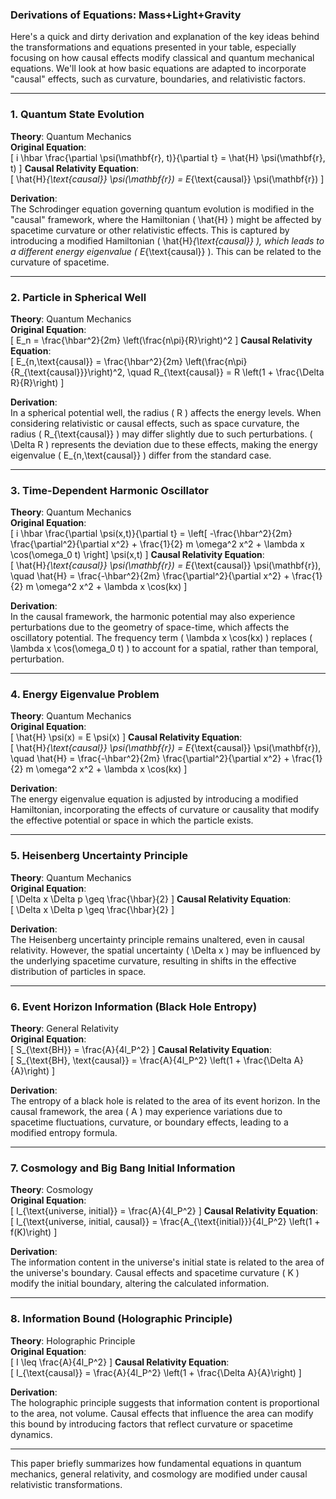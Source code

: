 ### Derivations of Equations: Mass+Light+Gravity

Here's a quick and dirty derivation and explanation of the key ideas behind the transformations and equations presented in your table, especially focusing on how causal effects modify classical and quantum mechanical equations. We'll look at how basic equations are adapted to incorporate "causal" effects, such as curvature, boundaries, and relativistic factors.

---

### 1. **Quantum State Evolution**
   **Theory**: Quantum Mechanics  
   **Original Equation**:  
   \[
   i \hbar \frac{\partial \psi(\mathbf{r}, t)}{\partial t} = \hat{H} \psi(\mathbf{r}, t)
   \]
   **Causal Relativity Equation**:  
   \[
   \hat{H}_{\text{causal}} \psi(\mathbf{r}) = E_{\text{causal}} \psi(\mathbf{r})
   \]
   
   **Derivation**:  
   The Schrodinger equation governing quantum evolution is modified in the "causal" framework, where the Hamiltonian \( \hat{H} \) might be affected by spacetime curvature or other relativistic effects. This is captured by introducing a modified Hamiltonian \( \hat{H}_{\text{causal}} \), which leads to a different energy eigenvalue \( E_{\text{causal}} \). This can be related to the curvature of spacetime.

---

### 2. **Particle in Spherical Well**
   **Theory**: Quantum Mechanics  
   **Original Equation**:  
   \[
   E_n = \frac{\hbar^2}{2m} \left(\frac{n\pi}{R}\right)^2
   \]
   **Causal Relativity Equation**:  
   \[
   E_{n,\text{causal}} = \frac{\hbar^2}{2m} \left(\frac{n\pi}{R_{\text{causal}}}\right)^2, \quad R_{\text{causal}} = R \left(1 + \frac{\Delta R}{R}\right)
   \]
   
   **Derivation**:  
   In a spherical potential well, the radius \( R \) affects the energy levels. When considering relativistic or causal effects, such as space curvature, the radius \( R_{\text{causal}} \) may differ slightly due to such perturbations. \( \Delta R \) represents the deviation due to these effects, making the energy eigenvalue \( E_{n,\text{causal}} \) differ from the standard case.

---

### 3. **Time-Dependent Harmonic Oscillator**
   **Theory**: Quantum Mechanics  
   **Original Equation**:  
   \[
   i \hbar \frac{\partial \psi(x,t)}{\partial t} = \left[ -\frac{\hbar^2}{2m} \frac{\partial^2}{\partial x^2} + \frac{1}{2} m \omega^2 x^2 + \lambda x \cos(\omega_0 t) \right] \psi(x,t)
   \]
   **Causal Relativity Equation**:  
   \[
   \hat{H}_{\text{causal}} \psi(\mathbf{r}) = E_{\text{causal}} \psi(\mathbf{r}), \quad \hat{H} = \frac{-\hbar^2}{2m} \frac{\partial^2}{\partial x^2} + \frac{1}{2} m \omega^2 x^2 + \lambda x \cos(kx)
   \]
   
   **Derivation**:  
   In the causal framework, the harmonic potential may also experience perturbations due to the geometry of space-time, which affects the oscillatory potential. The frequency term \( \lambda x \cos(kx) \) replaces \( \lambda x \cos(\omega_0 t) \) to account for a spatial, rather than temporal, perturbation.

---

### 4. **Energy Eigenvalue Problem**
   **Theory**: Quantum Mechanics  
   **Original Equation**:  
   \[
   \hat{H} \psi(x) = E \psi(x)
   \]
   **Causal Relativity Equation**:  
   \[
   \hat{H}_{\text{causal}} \psi(\mathbf{r}) = E_{\text{causal}} \psi(\mathbf{r}), \quad \hat{H} = \frac{-\hbar^2}{2m} \frac{\partial^2}{\partial x^2} + \frac{1}{2} m \omega^2 x^2 + \lambda x \cos(kx)
   \]
   
   **Derivation**:  
   The energy eigenvalue equation is adjusted by introducing a modified Hamiltonian, incorporating the effects of curvature or causality that modify the effective potential or space in which the particle exists.

---

### 5. **Heisenberg Uncertainty Principle**
   **Theory**: Quantum Mechanics  
   **Original Equation**:  
   \[
   \Delta x \Delta p \geq \frac{\hbar}{2}
   \]
   **Causal Relativity Equation**:  
   \[
   \Delta x \Delta p \geq \frac{\hbar}{2}
   \]
   
   **Derivation**:  
   The Heisenberg uncertainty principle remains unaltered, even in causal relativity. However, the spatial uncertainty \( \Delta x \) may be influenced by the underlying spacetime curvature, resulting in shifts in the effective distribution of particles in space.

---

### 6. **Event Horizon Information (Black Hole Entropy)**
   **Theory**: General Relativity  
   **Original Equation**:  
   \[
   S_{\text{BH}} = \frac{A}{4l_P^2}
   \]
   **Causal Relativity Equation**:  
   \[
   S_{\text{BH}, \text{causal}} = \frac{A}{4l_P^2} \left(1 + \frac{\Delta A}{A}\right)
   \]
   
   **Derivation**:  
   The entropy of a black hole is related to the area of its event horizon. In the causal framework, the area \( A \) may experience variations due to spacetime fluctuations, curvature, or boundary effects, leading to a modified entropy formula.

---

### 7. **Cosmology and Big Bang Initial Information**
   **Theory**: Cosmology  
   **Original Equation**:  
   \[
   I_{\text{universe, initial}} = \frac{A}{4l_P^2}
   \]
   **Causal Relativity Equation**:  
   \[
   I_{\text{universe, initial, causal}} = \frac{A_{\text{initial}}}{4l_P^2} \left(1 + f(K)\right)
   \]
   
   **Derivation**:  
   The information content in the universe's initial state is related to the area of the universe's boundary. Causal effects and spacetime curvature \( K \) modify the initial boundary, altering the calculated information.

---

### 8. **Information Bound (Holographic Principle)**
   **Theory**: Holographic Principle  
   **Original Equation**:  
   \[
   I \leq \frac{A}{4l_P^2}
   \]
   **Causal Relativity Equation**:  
   \[
   I_{\text{causal}} = \frac{A}{4l_P^2} \left(1 + \frac{\Delta A}{A}\right)
   \]
   
   **Derivation**:  
   The holographic principle suggests that information content is proportional to the area, not volume. Causal effects that influence the area can modify this bound by introducing factors that reflect curvature or spacetime dynamics.

---

This paper briefly summarizes how fundamental equations in quantum mechanics, general relativity, and cosmology are modified under causal relativistic transformations. 
